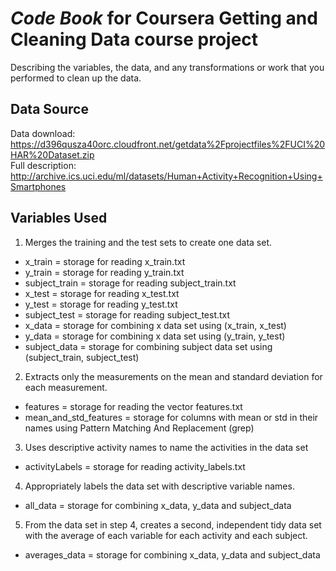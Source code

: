 # *Code Book* for Coursera Getting and Cleaning Data course project
Describing the variables, the data, and any transformations or work that you performed to clean up the data.

## Data Source
Data download: https://d396qusza40orc.cloudfront.net/getdata%2Fprojectfiles%2FUCI%20HAR%20Dataset.zip     
Full description: http://archive.ics.uci.edu/ml/datasets/Human+Activity+Recognition+Using+Smartphones

## Variables Used
1. Merges the training and the test sets to create one data set.
- x_train = storage for reading x_train.txt
- y_train = storage for reading y_train.txt
- subject_train = storage for reading subject_train.txt
- x_test = storage for reading x_test.txt
- y_test = storage for reading y_test.txt
- subject_test = storage for reading subject_test.txt
- x_data = storage for combining x data set using (x_train, x_test)
- y_data = storage for combining x data set using (y_train, y_test)
- subject_data = storage for combining subject data set using (subject_train, subject_test)

2. Extracts only the measurements on the mean and standard deviation for each measurement.
- features = storage for reading the vector features.txt
- mean_and_std_features = storage for columns with mean or std in their names using Pattern Matching And Replacement (grep)

3. Uses descriptive activity names to name the activities in the data set
- activityLabels = storage for reading activity_labels.txt

4. Appropriately labels the data set with descriptive variable names.
- all_data = storage for combining x_data, y_data and subject_data

5. From the data set in step 4, creates a second, independent tidy data set with the average of each variable for each activity and each subject.
- averages_data = storage for combining x_data, y_data and subject_data

